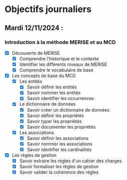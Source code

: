 # Objectifs journaliers

## Mardi 12/11/2024 :

### Introduction à la méthode MERISE et au MCD

- [X] Découverte de MERISE
  - [X] Comprendre l'historique et le contexte
  - [X] Identifier les différents niveaux de MERISE
  - [X] Comprendre le vocabulaire de base

- [X] Les concepts de base du MCD
  -[X] Les entités
    - [X] Savoir définir les entités
    - [X] Savoir nommer les entités
    - [X] Savoir identifier les occurrences
  
  - [X] Le dictionnaire de données
    - [X] Savoir créer un dictionnaire de données
    - [X] Savoir définir les propriétés
    - [X] Savoir typer les propriétés
    - [X] Savoir documenter les propriétés
  
  - [X] Les associations
    - [X] Savoir définir les associations
    - [X] Savoir nommer les associations
    - [X] Savoir identifier les cardinalités

- [X] Les règles de gestion
  - [X] Savoir extraire les règles d'un cahier des charges
  - [X] Savoir formaliser les règles de gestion
  - [X] Savoir valider la cohérence des règles
